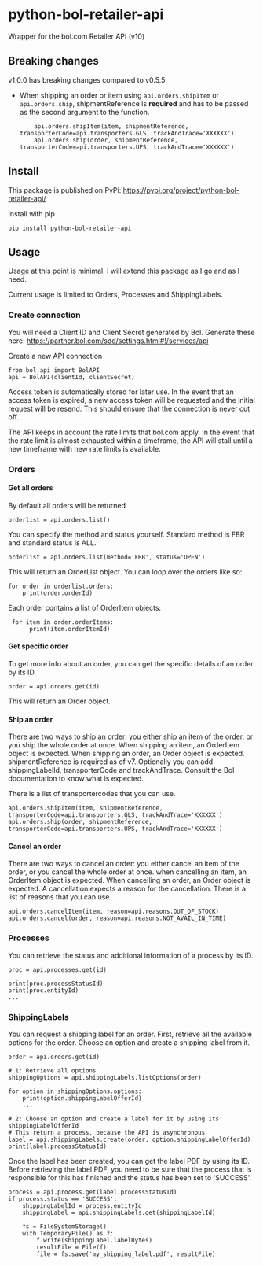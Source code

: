 # python-bol-retailer-api
Wrapper for the bol.com Retailer API (v10)


## Breaking changes

v1.0.0 has breaking changes compared to v0.5.5
- When shipping an order or item using ```api.orders.shipItem``` or ```api.orders.ship```, shipmentReference is **required** and has to be passed as the second argument to the function.


    ```
        api.orders.shipItem(item, shipmentReference, transporterCode=api.transporters.GLS, trackAndTrace='XXXXXX')
        api.orders.ship(order, shipmentReference, transporterCode=api.transporters.UPS, trackAndTrace='XXXXXX')
    ```

## Install
This package is published on PyPi: https://pypi.org/project/python-bol-retailer-api/

Install with pip

    pip install python-bol-retailer-api
    
    
## Usage

Usage at this point is minimal. I will extend this package as I go and as I need.

Current usage is limited to Orders, Processes and ShippingLabels.

### Create connection
You will need a Client ID and Client Secret generated by Bol. Generate these here: https://partner.bol.com/sdd/settings.html#!/services/api

Create a new API connection

    from bol.api import BolAPI
    api = BolAPI(clientId, clientSecret)

Access token is automatically stored for later use. In the event that an access token is expired, a new access token will be requested and the initial request will be resend. This should ensure that the connection is never cut off.

The API keeps in account the rate limits that bol.com apply. In the event that the rate limit is almost exhausted within a timeframe, the API will stall until a new timeframe with new rate limits is available.

### Orders

#### Get all orders

By default all orders will be returned

    orderlist = api.orders.list()

You can specify the method and status yourself. Standard method is FBR and standard status is ALL.

    orderlist = api.orders.list(method='FBB', status='OPEN')

This will return an OrderList object.
You can loop over the orders like so:

    for order in orderlist.orders:
        print(order.orderId)
 
 Each order contains a list of OrderItem objects:
 
     for item in order.orderItems:
          print(item.orderItemId)
          
#### Get specific order

To get more info about an order, you can get the specific details of an order by its ID.

    order = api.orders.get(id)

This will return an Order object.
          
#### Ship an order

There are two ways to ship an order: you either ship an item of the order, or you ship the whole order at once.
When shipping an item, an OrderItem object is expected. When shipping an order, an Order object is expected.
shipmentReference is required as of v7.
Optionally you can add shippingLabelId, transporterCode and trackAndTrace. Consult the Bol documentation to know what is expected.

There is a list of transportercodes that you can use.

    api.orders.shipItem(item, shipmentReference, transporterCode=api.transporters.GLS, trackAndTrace='XXXXXX')
    api.orders.ship(order, shipmentReference, transporterCode=api.transporters.UPS, trackAndTrace='XXXXXX')
   
#### Cancel an order

There are two ways to cancel an order: you either cancel an item of the order, or you cancel the whole order at once.
when cancelling an item, an OrderItem object is expected. When cancelling an order, an Order object is expected.
A cancellation expects a reason for the cancellation. There is a list of reasons that you can use.

    api.orders.cancelItem(item, reason=api.reasons.OUT_OF_STOCK)
    api.orders.cancel(order, reason=api.reasons.NOT_AVAIL_IN_TIME)
    
### Processes

You can retrieve the status and additional information of a process by its ID.

    proc = api.processes.get(id)

    print(proc.processStatusId)
    print(proc.entityId)
    ...

### ShippingLabels

You can request a shipping label for an order. First, retrieve all the available options for the order. Choose an option and create a shipping label from it.

    order = api.orders.get(id)

    # 1: Retrieve all options
    shippingOptions = api.shippingLabels.listOptions(order)

    for option in shippingOptions.options:
        print(option.shippingLabelOfferId)
        ...

    # 2: Choose an option and create a label for it by using its shippingLabelOfferId
    # This return a process, because the API is asynchronous
    label = api.shippingLabels.create(order, option.shippingLabelOfferId)
    print(label.processStatusId)

Once the label has been created, you can get the label PDF by using its ID. Before retrieving the label PDF, you need to be sure that the process that is responsible for this has finished and the status has been set to 'SUCCESS'.

    process = api.process.get(label.processStatusId)
    if process.status == 'SUCCESS':
        shippingLabelId = process.entityId
        shippingLabel = api.shippingLabels.get(shippingLabelId)

        fs = FileSystemStorage()
        with TemporaryFile() as f:
            f.write(shippingLabel.labelBytes)
            resultFile = File(f)
            file = fs.save('my_shipping_label.pdf', resultFile)